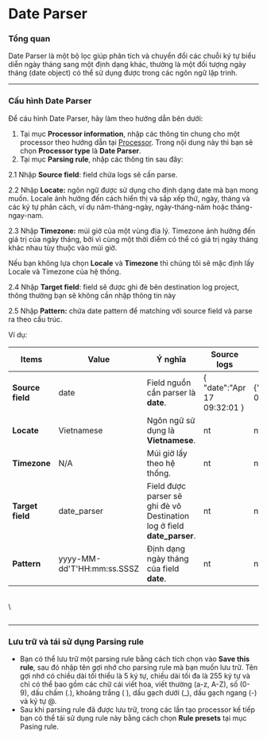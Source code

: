 # Date Parser

### Tổng quan

Date Parser là một bộ lọc giúp phân tích và chuyển đổi các chuỗi ký tự biểu diễn ngày tháng sang một định dạng khác, thường là một đối tượng ngày tháng (date object) có thể sử dụng được trong các ngôn ngữ lập trình.

***

### Cấu hình Date Parser

Để cáu hình Date Parser, hãy làm theo hướng dẫn bên dưới:&#x20;

1. Tại mục **Processor information**, nhập các thông tin chung cho một processor theo hướng dẫn tại [Processor](./). Trong nội dung này thì bạn sẽ chọn **Processor type** là **Date Parser**.
2. Tại mục **Parsing rule**, nhập các thông tin sau đây:

2.1 Nhập **Source field**: field chứa logs sẽ cần parse.

2.2 Nhập **Locate:** ngôn ngữ được sử dụng cho định dạng date mà bạn mong muốn. Locale ảnh hưởng đến cách hiển thị và sắp xếp thứ, ngày, tháng và các ký tự phân cách, ví dụ năm-tháng-ngày, ngày-tháng-năm hoặc tháng-ngay-nam.

2.3 Nhập **Timezone:** múi giờ của một vùng địa lý. Timezone ảnh hưởng đến giá trị của ngày tháng, bởi vì cùng một thời điểm có thể có giá trị ngày tháng khác nhau tùy thuộc vào múi giờ.&#x20;

Nếu bạn không lựa chọn **Locale** và **Timezone** thì chúng tôi sẽ mặc định lấy Locale và Timezone của hệ thống.

2.4 Nhập **Target field**: field sẽ được ghi đè bên destination log project, thông thường bạn sẽ không cần nhập thông tin này&#x20;

2.5 Nhập **Pattern:** chứa date pattern để matching với source field và parse ra theo cấu trúc.&#x20;

Ví dụ:&#x20;

<table data-full-width="true"><thead><tr><th>Items</th><th>Value</th><th>Ý nghĩa</th><th>Source logs</th><th>Destination logs</th></tr></thead><tbody><tr><td><strong>Source field</strong></td><td>date</td><td>Field nguồn cần parser là <strong>date</strong>.</td><td>{ "date":"Apr 17 09:32:01 }</td><td>{"date":"2023-08-01T07:45:11.130Z",}</td></tr><tr><td><strong>Locate</strong></td><td>Vietnamese</td><td>Ngôn ngữ sử dụng là <strong>Vietnamese</strong>.</td><td>nt</td><td>nt</td></tr><tr><td><strong>Timezone</strong></td><td>N/A</td><td>Múi giờ lấy theo hệ thống.</td><td>nt</td><td>nt</td></tr><tr><td><strong>Target field</strong></td><td>date_parser</td><td>Field được parser sẽ ghi đè vô Destination log ở field <strong>date_parser</strong>.</td><td>nt</td><td>nt</td></tr><tr><td><strong>Pattern</strong></td><td>yyyy-MM-dd'T'HH:mm:ss.SSSZ</td><td>Định dạng ngày tháng của field <strong>date</strong>.</td><td>nt</td><td>nt</td></tr></tbody></table>

\
\


<figure><img src="http://docs.vngcloud.vn/download/attachments/59802010/image2023-8-2_14-14-38.png?version=1&#x26;modificationDate=1690960480000&#x26;api=v2" alt=""><figcaption></figcaption></figure>

***

### Lưu trữ và tái sử dụng Parsing rule

* Bạn có thể lưu trữ một parsing rule bằng cách tích chọn vào **Save this rule**, sau đó nhập tên gợi nhớ cho parsing rule mà bạn muốn lưu trữ. Tên gợi nhớ có chiều dài tối thiểu là 5 ký tự, chiều dài tối đa là 255 ký tự và chỉ có thể bao gồm các chữ cái viết hoa, viết thường (a-z, A-Z), số (0-9), dấu chấm (.), khoảng trắng ( ), dấu gạch dưới (\_), dấu gạch ngang (-) và ký tự @.
* Sau khi parsing rule đã được lưu trữ, trong các lần tạo processor kế tiếp bạn có thể tái sử dụng rule này bằng cách chọn **Rule presets** tại mục Pasing rule.&#x20;

